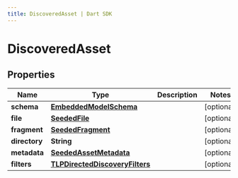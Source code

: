 ```yaml
---
title: DiscoveredAsset | Dart SDK
---
```


# DiscoveredAsset

## Properties
Name | Type | Description | Notes
------------ | ------------- | ------------- | -------------
**schema** | [**EmbeddedModelSchema**](EmbeddedModelSchema) |  | [optional] 
**file** | [**SeededFile**](SeededFile) |  | [optional] 
**fragment** | [**SeededFragment**](SeededFragment) |  | [optional] 
**directory** | **String** |  | [optional] 
**metadata** | [**SeededAssetMetadata**](SeededAssetMetadata) |  | [optional] 
**filters** | [**TLPDirectedDiscoveryFilters**](TLPDirectedDiscoveryFilters) |  | [optional] 


